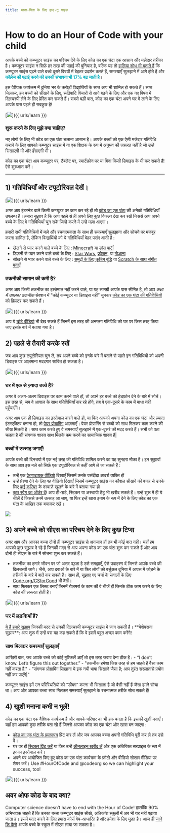 ```yaml
---
title: माता-पिता के लिए हाउ-टु गाइड
---
```


# How to do an Hour of Code with your child
आपके बच्चे को कम्प्यूटर साइंस का परिचय देने के लिए कोड का एक घंटा एक आसान और मज़ेदार तरीका है।     कम्प्यूटर साइंस न सिर्फ़ हर तरह की पढ़ाई की बुनियाद है, बल्कि यह तो <a href="https://medium.com/@codeorg/cs-helps-students-outperform-in-school-college-and-workplace-66dd64a69536">हालिया शोध भी बताते हैं</a> कि कम्प्यूटर साइंस पढ़ने वाले बच्चे दूसरे विषयों में बेहतर प्रदर्शन करते हैं, समस्याएँ सुलझाने में आगे होते हैं और <font color="00adbc"><b>कॉलेज की पढ़ाई करने की उनकी संभावना भी 17% बढ़ जाती है</b></font>।

इस वैश्विक कार्यक्रम में दुनिया भर के करोड़ों विद्यार्थियों के साथ आप भी शामिल हो सकते हैं।     साथ मिलकर, हम बच्चों को सीखने के लिए, रूढ़िवादि विचारों से आगे बढ़ने के लिए और एक नए विषय में दिलचस्पी लेने के लिए प्रेरित कर सकते हैं।     सबसे बड़ी बात, कोड का एक घंटा अपने घर में लाने के लिए आपके पास पहले ही सबकुछ है!

[<img src="/images/fit-600/Marketing/mother-helping-her-daughter-use-a-laptop-4260325.jpg" />]({{ urls/learn }})

<h3>  शुरू करने के लिए मुझे क्या चाहिए?  </h3>
  नए लोगों के लिए भी कोड का एक घंटा चलाना आसान है।     आपके बच्चों को एक ऐसी मज़ेदार गतिविधि कराने के लिए आपको कम्प्यूटर साइंस में या एक शिक्षक के रूप में अनुभव की ज़रूरत नहीं है जो उन्हें सिखाएगी भी और हँसाएगी भी।

कोड का एक घंटा आप कम्प्यूटर पर, टैबलेट पर, स्मार्टफ़ोन पर या बिना किसी डिवाइस के भी कर सकते हैं!     ऐसे शुरुआत करें।

***

## 1) गतिविधियाँ और ट्यूटोरियल देखें।

[<img src="/images/fit-600/tutorials.png" />]({{ urls/learn }})

अगर आप इंटरनेट वाले किसी कम्प्यूटर पर काम कर रहे हों तो <a href="https://hourofcode.com/us/learn">कोड का एक घंटा</a> की अनेकों गतिविधियाँ उपलब्ध हैं।     हमारा सुझाव है कि आप पहले से ही अपने लिए कुछ विकल्प देख कर रखें जिससे आप अपने बच्चे के लिए वे गतिविधियाँ चुन सकें जिन्हें करने में उन्हें मज़ा आएगा।

हमारी सभी गतिविधियों में मज़े और रचनात्मकता के साथ ही समस्याएँ सुलझाना और सोचने पर मजबूर करना शामिल है, लेकिन विद्यार्थियों को ये गतिविधियाँ बेहद पसंद आती हैं :

- खेलने से प्यार करने वाले बच्चे के लिए : <a href="https://code.org/minecraft">Minecraft</a> या <a href="https://code.org/dance">डांस पार्टी</a>  
- डिज़नी से प्यार करने वाले बच्चे के लिए : <a href="https://code.org/starwars">Star Wars</a>, <a href="https://studio.code.org/s/frozen/stage/1/puzzle/1">फ़्रोज़न</a>, या <a href="https://partners.disney.com/hour-of-code?cds&cmp=vanity%7Cnatural%7Cus%7Cmoanahoc%7C">मोआना</a>  
- सीखने से प्यार करने वाले बच्चे के लिए : <a href="https://code.org/oceans">समुद्रों के लिए कृत्रिम बुद्धि</a> या <a href="https://scratch.mit.edu/projects/editor/?tutorial=music&utm_source=codeorg">Scratch के साथ संगीत बनाएँ</a>  

<h3>  तकनीकी सामान की कमी है?  </h3>
  अगर आप किसी तकनीक का इस्तेमाल नहीं करने वाले, या यह सामग्री आपके पास सीमित है, तो आप <em mark=”crwd-mark”>कक्षा में उपलब्ध तकनीक</em> सेक्शन में "कोई कम्प्यूटर या डिवाइस नहीं” चुनकर <a href="https://hourofcode.com/us/learn">कोड का एक घंटा की गतिविधियों</a> को फ़िल्टर कर सकते हैं।

[<img src="/images/fit-500/Marketing/filtering-activities-hoc.jpg" />]({{ urls/learn }})

आप ये <a href="https://www.youtube.com/playlist?list=PLzdnOPI1iJNcpfa4LtbaIl35gqir_5XUu">छोटे वीडियो</a> भी देख सकते हैं जिनमें इस तरह की अनप्लग गतिविधि को घर पर किस तरह किया जाए इसके बारे में बताया गया है।

## 2) पहले से तैयारी करके रखें
जब आप कुछ ट्यूटोरियल चुन लें, तब अपने बच्चे को इनके बारे में बताने से पहले इन गतिविधियों को अपनी डिवाइस पर आज़माना मददगार साबित हो सकता है।

[<img src="/images/fit-600/Marketing/father-and-children-looking-at-a-laptop-4260749.jpg" />]({{ urls/learn }})

<h3>  घर में एक से ज़्यादा बच्चे हैं?  </h3>
  अगर वे अलग-अलग डिवाइस पर काम करने वाले हों, तो अपने हर बच्चे को हेडफ़ोन देने के बारे में सोचें।     इस तरह से, जब वे आवाज़ के साथ गतिविधियाँ कर रहे होंगे, तब वे एक-दूसरे के काम में बाधा नहीं पहुँचाएँगे।

अगर आप एक ही डिवाइस का इस्तेमाल करने वाले हों, या फिर आपको अपना कोड का एक घंटा और ज़्यादा इंटरएक्टिव बनाना हो, तो <a href="https://www.youtube.com/watch?v=vgkahOzFH2Q">पेयर प्रोग्रामिंग</a> आज़माएँ।     पेयर प्रोग्रामिंग से बच्चों को साथ मिलकर काम करने की सीख मिलती है।     साथ काम करते हुए वे समस्याएँ सुलझाने में एक-दूसरे की मदद करते हैं।   सभी को पता चलता है की संगणक शास्त्र साथ मिलके कम करने का सामाजिक शास्त्र है|

<h3>  बच्चों में उत्साह जगाएँ!   </h3>
  आपके बच्चे की दिनचर्या में एक नई तरह की गतिविधि शामिल करने का यह सुनहरा मौका है।     इन सुझावों के साथ आप इस मज़े को सिर्फ़ एक ट्यूटोरियल से कहीं आगे ले जा सकते हैं :

- उन्हें एक <a href="https://www.youtube.com/playlist?list=PLzdnOPI1iJNcadqJAZnbDYShie4gLZQQJ">प्रेरणादायक वीडियो</a> दिखाएँ जिसमें उनके पसंदीदा आदर्श व्यक्ति हों
- उन्हें प्रेरणा देने के लिए वह वीडियो दिखाएँ जिसमें कम्प्यूटर साइंस का कौशल सीखने की वजह से उनके लिए <a href="https://www.youtube.com/playlist?list=PLzdnOPI1iJNfpD8i4Sx7U0y2MccnrNZuP">कई करियर</a> के दरवाज़े खुलने के बारे में बताया गया हो
- <a href="https://store.code.org/">कुछ स्वैग का ऑर्डर दें</a>!     आप टी-शर्ट, स्टिकर या अस्थायी टैटू भी खरीद सकते हैं।     उन्हें शुरू में ही ये चीज़ें दें जिससे उनमें उत्साह आ जाए, या फिर इन्हें खास इनाम के रूप में देने के लिए कोड का एक घंटा के आखिर तक बचाकर रखें।  

<a href="https://store.code.org/" target="_blank"><img src="/images/fit-500/Marketing/hourofcodestore.jpg"></a>

## 3) अपने बच्चे को सीएस का परिचय देने के लिए कुछ टिप्स

अगर आप और आपका बच्चा दोनों ही कम्प्यूटर साइंस से अनजान हों तब भी कोई बात नहीं।     यहाँ हम आपको कुछ सुझाव दे रहे हैं जिनकी मदद से आप अपना कोड का एक घंटा शुरू कर सकते हैं और आप दोनों ही सीएस के बारे में सोचना शुरू कर सकते हैं।

- तकनीक का हमारे जीवन पर जो असर पड़ता है उसे समझाएँ, ऐसे उदाहरण दें जिनसे आपके बच्चे की दिलचस्पी जागे।     जैसे, आप दवाओं के बारे में या फिर लोगों को वर्चुअल दुनिया में आपस में जोड़ने के तरीकों के बारे में बातें कर सकते हैं।     साथ ही, सुझाए गए चर्चा के सवालों के लिए <a href="https://code.org/csforgood">Code.org/CSforGood</a> भी देखें।
- साथ मिलकर एक लिस्ट बनाएँ जिनमें रोज़मर्रा के काम की वे चीज़ें हों जिनके ठीक काम करने के लिए कोड की ज़रूरत होती है।

[<img src="/images/fit-600/Marketing/girl-sitting-on-sofa-while-using-tablet-computer-4144035.jpg" />]({{ urls/learn }})

<h3>  घर में लड़कियाँ हैं?  </h3>
  <a href="https://code.org/girls">ये हैं हमारे सुझाव</a>  जिनकी मदद से उनकी दिलचस्पी कम्प्यूटर साइंस में जाग सकती है।     **पेशेवराना सुझाव**: आप शुरू में उन्हें बस यह कह सकते हैं कि वे इसमें बहुत अच्छा काम करेंगे!

<h3>  साथ मिलकर समस्याएँ सुलझाएँ  </h3>
  आखिरी बात, जब आपके बच्चे को कोई मुश्किलें आएँ तो इस तरह जवाब देना ठीक है :
- “I don’t know. Let’s figure this out together.”
- "तकनीक हमेशा जिस तरह से हम चाहते है वैसा काम नहीं करता है."
- "संगणक प्रोग्रामिंग सिखाना ये इक नयी भाषा सिखाने जैसा है; आप तुरंत सरलातासे प्रयोग नहीं कर पाएंगे|"

कम्प्यूटर साइंस हमें उन परिस्थितियों को "डीबग” करना भी सिखाता है जो वैसी नहीं हैं जैसा हमने सोचा था।     आप और आपका बच्चा साथ मिलकर समस्याएँ सुलझाने के रचनात्मक तरीके सोच सकते हैं!


## 4) खुशी मनाना कभी न भूलें!

कोड का एक घंटा एक वैश्विक कार्यक्रम है और आपके परिवार का भी हक बनता है कि इसकी खुशी मनाएँ।     यहाँ हम आपको कुछ तरीके बता रहे हैं जिनसे आपका कोड का एक घंटा और खास बन जाएगा :

- <a href="https://staging.code.org/certificates">कोड का एक घंटा के प्रमाणपत्र</a> प्रिंट कर लें और जब आपका बच्चा अपनी गतिविधि पूरी कर ले तब उसे दें।
- घर पर ही <a href="https://staging.hourofcode.com/us/promote/resources#stickers">स्टिकर प्रिंट करें</a> या फिर उन्हें <a href="https://store.code.org/">ऑनलाइन खरीद लें</a> और एक अतिरिक्त सरप्राइज़ के रूप में इनका इस्तेमाल करें।
- अपने घर आयोजित किए हुए कोड का एक घंटा कार्यक्रम के फ़ोटो और वीडियो सोशल मीडिया पर शेयर करें।   Use #HourOfCode and @codeorg so we can highlight your success, too!

[<img src="/images/fit-600/Marketing/g8TUlHzF.jpeg" />]({{ urls/learn }})

<h2>अवर ओफ कोड के बाद क्या?</h2>

Computer science doesn’t have to end with the Hour of Code!   हालाँकि 90% अभिभावक चाहते हैं कि उनका बच्चा कम्प्यूटर साइंस सीखे, अधिकांश स्कूलों में अब भी यह नहीं पढ़ाया जाता ह।     इसमें मदद करने के लिए हमारा कोर्स वेब-आधारित है और हमेशा के लिए मुफ़्त है।     आज ही <a href="https://code.org/yourschool">जानें कि कैसे</a> आपके बच्चे के स्कूल में सीएस लाया जा सकता है।